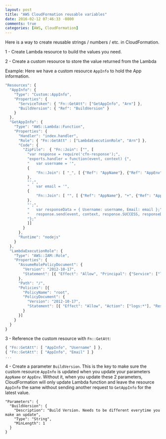 ```yaml
---
layout: post
title: "AWS CloudFormation reusable variables"
date: 2016-02-12 07:46:33 -0800
comments: true
categories: [AWS, CloudFormation]
---
```


Here is a way to create reusable strings / numbers / etc. in CloudFormation.

1 - Create Lambda resource to build the values you need.

2 - Create a custom resource to store the value returned from the Lambda

Example: Here we have a custom resource `AppInfo` to hold the App information.

```javascript
"Resources": {
  "AppInfo": {
    "Type": "Custom::AppInfo",
    "Properties": {
      "ServiceToken": { "Fn::GetAtt": ["GetAppInfo", "Arn"] },
      "BuildVersion": { "Ref": "BuildVersion" }
    }
  },
  "GetAppInfo": {
    "Type": "AWS::Lambda::Function",
    "Properties": {
      "Handler": "index.handler",
      "Role": { "Fn::GetAtt" : ["LambdaExecutionRole", "Arn"] },
      "Code": {
        "ZipFile":  { "Fn::Join": ["", [
          "var response = require('cfn-response');",
          "exports.handler = function(event, context) {",
          "   var username = '",
          {
              "Fn::Join": [ "_", [ {"Ref": "AppName"}, {"Ref": "AppEnv"} ] ]
          },
          "';",
          "   var email = '",
          {
              "Fn::Join": [ "", [ {"Ref": "AppName"}, "+", {"Ref": "AppEnv"}, "@gmail.com" ] ]
          },
          "';",
          "   var responseData = { Username: username, Email: email };",
          "   response.send(event, context, response.SUCCESS, responseData);",
          "};"
          ]]
        }
      },
      "Runtime": "nodejs"
    }
  },
  "LambdaExecutionRole": {
    "Type": "AWS::IAM::Role",
    "Properties": {
      "AssumeRolePolicyDocument": {
        "Version": "2012-10-17",
        "Statement": [{ "Effect": "Allow", "Principal": {"Service": ["lambda.amazonaws.com"]}, "Action": ["sts:AssumeRole"] }]
      },
      "Path": "/",
      "Policies": [{
        "PolicyName": "root",
        "PolicyDocument": {
          "Version": "2012-10-17",
          "Statement": [{ "Effect": "Allow", "Action": ["logs:*"], "Resource": "arn:aws:logs:*:*:*" }]
        }
      }]
    }
  }
}
```
3 - Reference the custom resource with `Fn::GetAtt`:

```javascript
{ "Fn::GetAtt": [ "AppInfo", "Username" ] },
{ "Fn::GetAtt": [ "AppInfo", "Email" ] }
...
```
4 - Create a parameter `BuildVersion`. This is the key to make sure the custom resource `AppInfo` is updated when you update your parameters `AppName` or `AppEnv`. Without it, when you update these 2 parameters, CloudFormation will only update Lambda function and leave the resource `AppInfo` the same without sending another request to `GetAppInfo` for the latest value.

```
"Parameters": {
  "BuildVersion": {
    "Description": "Build Version. Needs to be different everytime you make an update",
    "Type": "String",
    "MinLength": 1
  }
}
```
